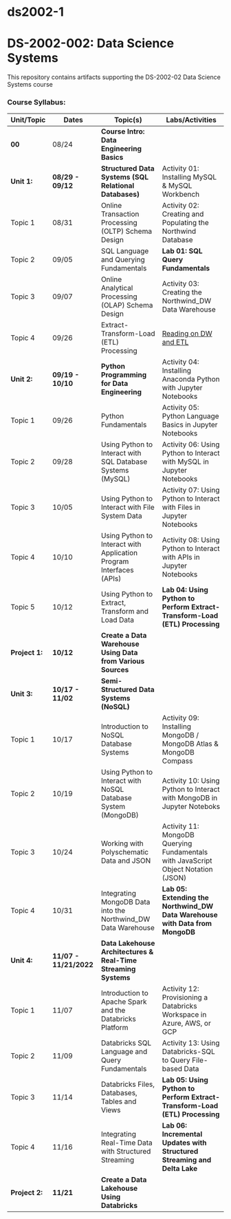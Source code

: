# ds2002-1
# DS-2002-002: Data Science Systems 
This repository contains artifacts supporting the DS-2002-02 Data Science Systems course

### Course Syllabus:

| Unit/Topic  | Dates | Topic(s)   | Labs/Activities |
| ----------- | ----- | ---------- | --------------- |
| **00**      | 08/24 | **Course Intro: Data Engineering Basics** | |
| **Unit 1:** | **08/29 - 09/12** | **Structured Data Systems (SQL Relational Databases)** | Activity 01: Installing MySQL & MySQL Workbench |
| Topic 1 | 08/31 | Online Transaction Processing (OLTP) Schema Design | Activity 02: Creating and Populating the Northwind Database |
| Topic 2 | 09/05 | SQL Language and Querying Fundamentals             | **Lab 01: SQL Query Fundamentals** |
| Topic 3 | 09/07 | Online Analytical Processing (OLAP) Schema Design  | Activity 03: Creating the Northwind_DW Data Warehouse |
| Topic 4 | 09/26 | Extract-Transform-Load (ETL) Processing            | <a href="https://medium.com/datatobiz/a-complete-guide-to-data-warehousing-what-is-data-warehousing-its-architecture-characteristics-863220d605d6"> Reading on DW and ETL</a> |
| **Unit 2:** | **09/19 - 10/10** | **Python Programming for Data Engineering** | Activity 04: Installing Anaconda Python with Jupyter Notebooks|
| Topic 1 | 09/26 | Python Fundamentals                                         | Activity 05: Python Language Basics in Jupyter Notebooks |
| Topic 2 | 09/28 | Using Python to Interact with SQL Database Systems (MySQL)  | Activity 06: Using Python to Interact with MySQL in Jupyter Notebooks |
| Topic 3 | 10/05 | Using Python to Interact with File System Data              | Activity 07: Using Python to Interact with Files in Jupyter Notebooks |
| Topic 4 | 10/10 | Using Python to Interact with Application Program Interfaces (APIs) | Activity 08: Using Python to Interact with APIs in Jupyter Notebooks |
| Topic 5 | 10/12 | Using Python to Extract, Transform and Load Data            | **Lab 04: Using Python to Perform Extract-Transform-Load (ETL) Processing** |
| **Project 1:** | **10/12** | **Create a Data Warehouse Using Data from Various Sources** |  |
| **Unit 3:** | **10/17 - 11/02** | **Semi-Structured Data Systems (NoSQL)**      | |
| Topic 1 | 10/17 | Introduction to NoSQL Database Systems                        | Activity 09: Installing MongoDB / MongoDB Atlas & MongoDB Compass |
| Topic 2 | 10/19 | Using Python to Interact with NoSQL Database System (MongoDB) | Activity 10: Using Python to Interact with MongoDB in Jupyter Noteboks |
| Topic 3 | 10/24 | Working with Polyschematic Data and JSON                      | Activity 11: MongoDB Querying Fundamentals with JavaScript Object Notation (JSON) |
| Topic 4 | 10/31 | Integrating MongoDB Data into the Northwind_DW Data Warehouse | **Lab 05: Extending the Northwind_DW Data Warehouse with Data from MongoDB** |
| **Unit 4:** | **11/07 - 11/21/2022** | **Data Lakehouse Architectures & Real-Time Streaming Systems** | |
| Topic 1 | 11/07 | Introduction to Apache Spark and  the Databricks Platform | Activity 12: Provisioning a Databricks Workspace in Azure, AWS, or GCP |
| Topic 2 | 11/09 | Databricks SQL Language and Query Fundamentals | Activity 13: Using Databricks-SQL to Query File-based Data |
| Topic 3 | 11/14 | Databricks Files, Databases, Tables and Views | **Lab 05: Using Python to Perform Extract-Transform-Load (ETL) Processing** |
| Topic 4 | 11/16 | Integrating Real-Time Data with Structured Streaming | **Lab 06: Incremental Updates with Structured Streaming and Delta Lake** |
| **Project 2:** | **11/21** | **Create a Data Lakehouse Using Databricks** | |
